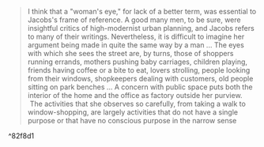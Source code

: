 > I think that a "woman's eye," for lack of a better term, was essential to Jacobs's frame of reference. A good many men, to be sure, were insightful critics of high-modernist urban planning, and Jacobs refers to many of their writings. Nevertheless, it is difficult to imagine her argument being made in quite the same way by a man ... The eyes with which she sees the street are, by turns, those of shoppers running errands, mothers pushing baby carriages, children playing, friends having coffee or a bite to eat, lovers strolling, people looking from their windows, shopkeepers dealing with customers, old people sitting on park benches ... A concern with public space puts both the interior of the home and the office as factory outside her purview.  The activities that she observes so carefully, from taking a walk to window-shopping, are largely activities that do not have a single purpose or that have no conscious purpose in the narrow sense

^82f8d1
